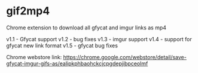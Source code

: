 # gif2mp4
Chrome extension to download all gfycat and imgur links as mp4

v1.1 - Gfycat support
v1.2 - bug fixes
v1.3 - imgur support
v1.4 - support for gfycat new link format
v1.5 - gfycat bug fixes

Chrome webstore link:
https://chrome.google.com/webstore/detail/save-gfycat-imgur-gifs-as/ealipkphbaohckcjcpgdepjibpceolmf
